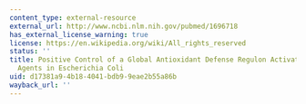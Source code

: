 ```yaml
---
content_type: external-resource
external_url: http://www.ncbi.nlm.nih.gov/pubmed/1696718
has_external_license_warning: true
license: https://en.wikipedia.org/wiki/All_rights_reserved
status: ''
title: Positive Control of a Global Antioxidant Defense Regulon Activated by Superoxide-generating
  Agents in Escherichia Coli
uid: d17381a9-4b18-4041-bdb9-9eae2b55a86b
wayback_url: ''
---
```

